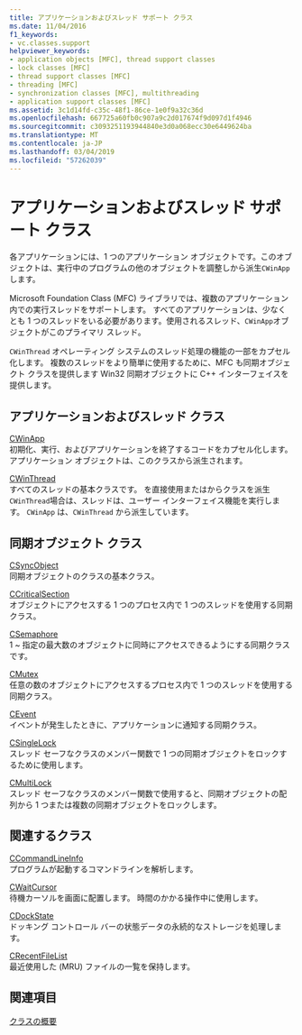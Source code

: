 ```yaml
---
title: アプリケーションおよびスレッド サポート クラス
ms.date: 11/04/2016
f1_keywords:
- vc.classes.support
helpviewer_keywords:
- application objects [MFC], thread support classes
- lock classes [MFC]
- thread support classes [MFC]
- threading [MFC]
- synchronization classes [MFC], multithreading
- application support classes [MFC]
ms.assetid: 3c1d14fd-c35c-48f1-86ce-1e0f9a32c36d
ms.openlocfilehash: 667725a60fb0c907a9c2d017674f9d097d1f4946
ms.sourcegitcommit: c3093251193944840e3d0a068ecc30e6449624ba
ms.translationtype: MT
ms.contentlocale: ja-JP
ms.lasthandoff: 03/04/2019
ms.locfileid: "57262039"
---
```

# <a name="application-and-thread-support-classes"></a>アプリケーションおよびスレッド サポート クラス

各アプリケーションには、1 つのアプリケーション オブジェクトです。このオブジェクトは、実行中のプログラムの他のオブジェクトを調整しから派生`CWinApp`します。

Microsoft Foundation Class (MFC) ライブラリでは、複数のアプリケーション内での実行スレッドをサポートします。 すべてのアプリケーションは、少なくとも 1 つのスレッドをいる必要があります。使用されるスレッド、`CWinApp`オブジェクトがこのプライマリ スレッド。

`CWinThread` オペレーティング システムのスレッド処理の機能の一部をカプセル化します。 複数のスレッドをより簡単に使用するために、MFC も同期オブジェクト クラスを提供します Win32 同期オブジェクトに C++ インターフェイスを提供します。

## <a name="application-and-thread-classes"></a>アプリケーションおよびスレッド クラス

[CWinApp](../mfc/reference/cwinapp-class.md)<br/>
初期化、実行、およびアプリケーションを終了するコードをカプセル化します。 アプリケーション オブジェクトは、このクラスから派生されます。

[CWinThread](../mfc/reference/cwinthread-class.md)<br/>
すべてのスレッドの基本クラスです。 を直接使用またはからクラスを派生`CWinThread`場合は、スレッドは、ユーザー インターフェイス機能を実行します。 `CWinApp` は、`CWinThread` から派生しています。

## <a name="synchronization-object-classes"></a>同期オブジェクト クラス

[CSyncObject](../mfc/reference/csyncobject-class.md)<br/>
同期オブジェクトのクラスの基本クラス。

[CCriticalSection](../mfc/reference/ccriticalsection-class.md)<br/>
オブジェクトにアクセスする 1 つのプロセス内で 1 つのスレッドを使用する同期クラス。

[CSemaphore](../mfc/reference/csemaphore-class.md)<br/>
1 ~ 指定の最大数のオブジェクトに同時にアクセスできるようにする同期クラスです。

[CMutex](../mfc/reference/cmutex-class.md)<br/>
任意の数のオブジェクトにアクセスするプロセス内で 1 つのスレッドを使用する同期クラス。

[CEvent](../mfc/reference/cevent-class.md)<br/>
イベントが発生したときに、アプリケーションに通知する同期クラス。

[CSingleLock](../mfc/reference/csinglelock-class.md)<br/>
スレッド セーフなクラスのメンバー関数で 1 つの同期オブジェクトをロックするために使用します。

[CMultiLock](../mfc/reference/cmultilock-class.md)<br/>
スレッド セーフなクラスのメンバー関数で使用すると、同期オブジェクトの配列から 1 つまたは複数の同期オブジェクトをロックします。

## <a name="related-classes"></a>関連するクラス

[CCommandLineInfo](../mfc/reference/ccommandlineinfo-class.md)<br/>
プログラムが起動するコマンドラインを解析します。

[CWaitCursor](../mfc/reference/cwaitcursor-class.md)<br/>
待機カーソルを画面に配置します。 時間のかかる操作中に使用します。

[CDockState](../mfc/reference/cdockstate-class.md)<br/>
ドッキング コントロール バーの状態データの永続的なストレージを処理します。

[CRecentFileList](../mfc/reference/crecentfilelist-class.md)<br/>
最近使用した (MRU) ファイルの一覧を保持します。

## <a name="see-also"></a>関連項目

[クラスの概要](../mfc/class-library-overview.md)

